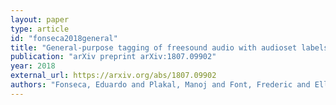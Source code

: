 ```yaml
---
layout: paper
type: article
id: "fonseca2018general"
title: "General-purpose tagging of freesound audio with audioset labels: Task description, dataset, and baseline"
publication: "arXiv preprint arXiv:1807.09902"
year: 2018
external_url: https://arxiv.org/abs/1807.09902
authors: "Fonseca, Eduardo and Plakal, Manoj and Font, Frederic and Ellis, Daniel PW and Favory, Xavier and Pons, Jordi and Serra, Xavier"
---
```

